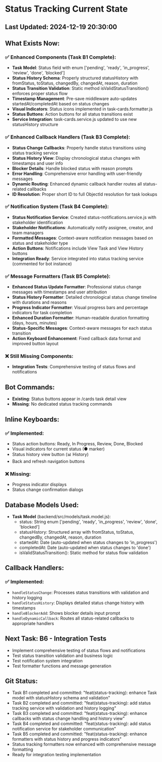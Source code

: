 # Status Tracking Current State

## Last Updated: 2024-12-19 20:30:00

## What Exists Now:
### ✅ Enhanced Components (Task B1 Complete):
- **Task Model**: Status field with enum ['pending', 'ready', 'in_progress', 'review', 'done', 'blocked']
- **Status History Schema**: Properly structured statusHistory with fromStatus, toStatus, changedBy, changedAt, reason, duration
- **Status Transition Validation**: Static method isValidStatusTransition() enforces proper status flow
- **Timestamp Management**: Pre-save middleware auto-updates startedAt/completedAt based on status changes
- **Visual Indicators**: Status icons implemented in task-cards.formatter.js
- **Status Buttons**: Action buttons for all status transitions exist
- **Service Integration**: task-cards.service.js updated to use new statusHistory structure

### ✅ Enhanced Callback Handlers (Task B3 Complete):
- **Status Change Callbacks**: Properly handle status transitions using status tracking service
- **Status History View**: Display chronological status changes with timestamps and user info
- **Blocker Details**: Handle blocked status with reason prompts
- **Error Handling**: Comprehensive error handling with user-friendly messages
- **Dynamic Routing**: Enhanced dynamic callback handler routes all status-related callbacks
- **ID Resolution**: Proper short ID to full ObjectId resolution for task lookups

### ✅ Notification System (Task B4 Complete):
- **Status Notification Service**: Created status-notifications.service.js with stakeholder identification
- **Stakeholder Notifications**: Automatically notify assignee, creator, and team managers
- **Formatted Messages**: Context-aware notification messages based on status and stakeholder type
- **Action Buttons**: Notifications include View Task and View History buttons
- **Integration Ready**: Service integrated into status tracking service (commented for bot instance)

### ✅ Message Formatters (Task B5 Complete):
- **Enhanced Status Update Formatter**: Professional status change messages with timestamps and user attribution
- **Status History Formatter**: Detailed chronological status change timeline with durations and reasons
- **Progress Indicator Formatter**: Visual progress bars and percentage indicators for task completion
- **Enhanced Duration Formatter**: Human-readable duration formatting (days, hours, minutes)
- **Status-Specific Messages**: Context-aware messages for each status transition
- **Action Keyboard Enhancement**: Fixed callback data format and improved button layout

### ❌ Still Missing Components:
- **Integration Tests**: Comprehensive testing of status flows and notifications

## Bot Commands:
- **Existing**: Status buttons appear in /cards task detail view
- **Missing**: No dedicated status tracking commands

## Inline Keyboards:
### ✅ Implemented:
- Status action buttons: Ready, In Progress, Review, Done, Blocked
- Visual indicators for current status (● marker)
- Status history view button (📊 History)
- Back and refresh navigation buttons

### ❌ Missing:
- Progress indicator displays
- Status change confirmation dialogs

## Database Models Used:
- **Task Model** (backend/src/models/task.model.js):
  - status: String enum ['pending', 'ready', 'in_progress', 'review', 'done', 'blocked']
  - statusHistory: Structured array with fromStatus, toStatus, changedBy, changedAt, reason, duration
  - startedAt: Date (auto-updated when status changes to 'in_progress')
  - completedAt: Date (auto-updated when status changes to 'done')
  - isValidStatusTransition(): Static method for status flow validation

## Callback Handlers:
### ✅ Implemented:
- `handleStatusChange`: Processes status transitions with validation and history logging
- `handleStatusHistory`: Displays detailed status change history with timestamps
- `handleBlockerAdd`: Shows blocker details input prompt
- `handleDynamicCallback`: Routes all status-related callbacks to appropriate handlers

## Next Task: B6 - Integration Tests
- Implement comprehensive testing of status flows and notifications
- Test status transition validation and business logic
- Test notification system integration
- Test formatter functions and message generation

## Git Status:
- Task B1 completed and committed: "feat(status-tracking): enhance Task model with statusHistory schema and validation"
- Task B2 completed and committed: "feat(status-tracking): add status tracking service with validation and history logging"
- Task B3 completed and committed: "feat(status-tracking): enhance callbacks with status change handling and history view"
- Task B4 completed and committed: "feat(status-tracking): add status notification service for stakeholder communication"
- Task B5 completed and committed: "feat(status-tracking): enhance formatters with status history and progress indicators"
- Status tracking formatters now enhanced with comprehensive message formatting
- Ready for integration testing implementation